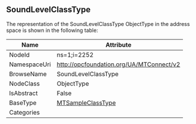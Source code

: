 <!-- objecttype -->
## SoundLevelClassType
  
<!-- end of text -->
The representation of the SoundLevelClassType ObjectType in the address space is shown in the following table:  

|Name|Attribute|
|---|---|
|NodeId|ns=1;i=2252|
|NamespaceUri|http://opcfoundation.org/UA/MTConnect/v2|
|BrowseName|SoundLevelClassType|
|NodeClass|ObjectType|
|IsAbstract|False|
|BaseType|[MTSampleClassType](../../ObjectTypes/MTSampleClassType/readme.md)|
|Categories||

